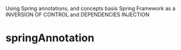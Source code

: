 Using Spring annotations, and concepts basis Spring Framework as a INVERSION OF CONTROL and DEPENDENCIES INJECTION
# springAnnotation
